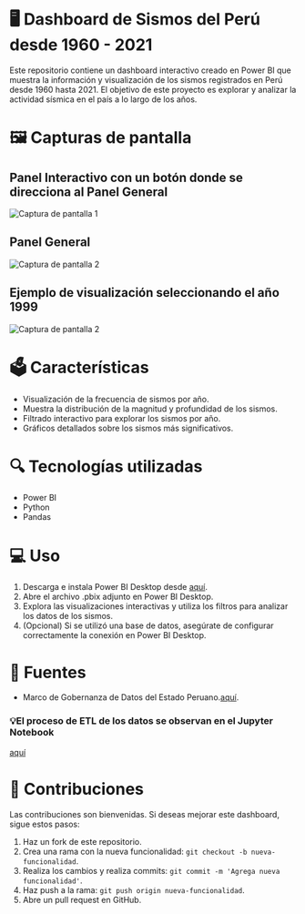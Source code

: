 # 🖥️ Dashboard de Sismos del Perú desde 1960 - 2021
Este repositorio contiene un dashboard interactivo creado en Power BI que muestra la información y visualización de los sismos registrados en Perú desde 1960 hasta 2021. El objetivo de este proyecto es explorar y analizar la actividad sísmica en el país a lo largo de los años.

# 🖼️ Capturas de pantalla
 ## Panel Interactivo con un botón donde se direcciona al Panel General
![Captura de pantalla 1](https://github.com/martinushinahu/Analisis-Sismos-Peru/blob/master/dashboard/panel.png)

 ## Panel General
![Captura de pantalla 2](https://github.com/martinushinahu/Analisis-Sismos-Peru/blob/master/dashboard/total.png)

 ## Ejemplo de visualización seleccionando el año 1999
![Captura de pantalla 2](https://github.com/martinushinahu/Analisis-Sismos-Peru/blob/master/dashboard/1999%20--.png)

# 🗳️ Características

- Visualización de la frecuencia de sismos por año.
- Muestra la distribución de la magnitud y profundidad de los sismos.
- Filtrado interactivo para explorar los sismos por año.
- Gráficos detallados sobre los sismos más significativos.

# 🔍 Tecnologías utilizadas

- Power BI
- Python
- Pandas

# 💻 Uso

1. Descarga e instala Power BI Desktop desde [aquí](https://powerbi.microsoft.com/es-es/desktop/).
2. Abre el archivo .pbix adjunto en Power BI Desktop.
3. Explora las visualizaciones interactivas y utiliza los filtros para analizar los datos de los sismos.
4. (Opcional) Si se utilizó una base de datos, asegúrate de configurar correctamente la conexión en Power BI Desktop.

# 📰 Fuentes
- Marco de Gobernanza de Datos del Estado Peruano.[aquí](https://www.datosabiertos.gob.pe/dataset/catalogo-sismico-1960-2021-igp).

### 💡El proceso de ETL de los datos se observan en el Jupyter Notebook
[aquí](https://github.com/martinushinahu/Analisis-Sismos-Peru/blob/master/sismo_data.ipynb)

# 👥 Contribuciones

Las contribuciones son bienvenidas. Si deseas mejorar este dashboard, sigue estos pasos:

1. Haz un fork de este repositorio.
2. Crea una rama con la nueva funcionalidad: `git checkout -b nueva-funcionalidad`.
3. Realiza los cambios y realiza commits: `git commit -m 'Agrega nueva funcionalidad'`.
4. Haz push a la rama: `git push origin nueva-funcionalidad`.
5. Abre un pull request en GitHub.
